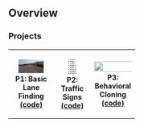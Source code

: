 ## Overview

### Projects

<table style="width:50%">
  <tr>
    <th>
      <p align="center">
           <img src="/basic_lane_finding/img/test_image.jpg" width="65%" height="75%"></a>
           <br>P1: Basic Lane Finding
           <br><a href="./basic_lane_finding" >(code)</a>
      </p>
    </th>
        <th><p align="center">
           <img src="/Traffic_Signs/img/IMAGE1.png" width="30%" height="30%"></a>
           <br>P2: Traffic Signs
           <br><a href="./Traffic_Signs">(code)</a>
        </p>
    </th>
       <th><p align="center">
           <img src="/Behavioral_Cloning/videos/behavioral.gif" width="140%" height="90%"></a>
           <br>P3: Behavioral Cloning
           <br><a href="./Behavioral_Cloning">(code)</a>
        </p>
    </th>
   </tr>
 </table>
